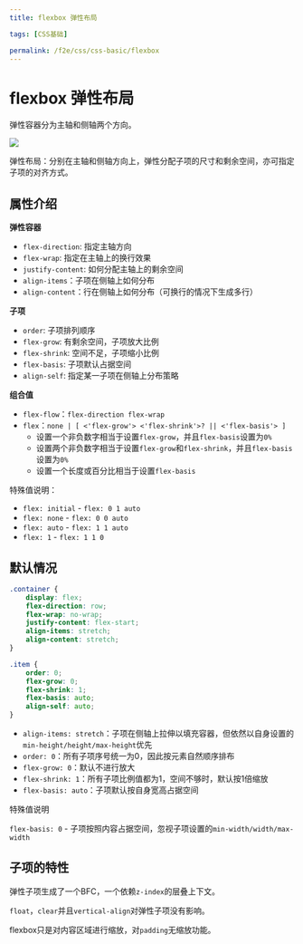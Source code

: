```yaml
---
title: flexbox 弹性布局

tags: [CSS基础]

permalink: /f2e/css/css-basic/flexbox
---
```


# flexbox 弹性布局

弹性容器分为主轴和侧轴两个方向。

![](https://css-tricks.com/wp-content/uploads/2018/11/00-basic-terminology.svg)

弹性布局：分别在主轴和侧轴方向上，弹性分配子项的尺寸和剩余空间，亦可指定子项的对齐方式。

## 属性介绍

**弹性容器**

- `flex-direction`: 指定主轴方向
- `flex-wrap`: 指定在主轴上的换行效果
- `justify-content`: 如何分配主轴上的剩余空间
- `align-items`：子项在侧轴上如何分布
- `align-content`：行在侧轴上如何分布（可换行的情况下生成多行）

**子项**

- `order`: 子项排列顺序
- `flex-grow`: 有剩余空间，子项放大比例
- `flex-shrink`: 空间不足，子项缩小比例
- `flex-basis`: 子项默认占据空间
- `align-self`: 指定某一子项在侧轴上分布策略

**组合值**

- `flex-flow`：`flex-direction flex-wrap`
- `flex`：`none | [ <'flex-grow'> <'flex-shrink'>? || <'flex-basis'> ]`
    - 设置一个非负数字相当于设置`flex-grow`，并且`flex-basis`设置为`0%`
    - 设置两个非负数字相当于设置`flex-grow`和`flex-shrink`，并且`flex-basis`设置为`0%`
    - 设置一个长度或百分比相当于设置`flex-basis`

特殊值说明：
- `flex: initial` - `flex: 0 1 auto`
- `flex: none` - `flex: 0 0 auto`
- `flex: auto` - `flex: 1 1 auto`
- `flex: 1` - `flex: 1 1 0`

## 默认情况

``` css
.container {
    display: flex;
    flex-direction: row;
    flex-wrap: no-wrap;
    justify-content: flex-start;
    align-items: stretch;
    align-content: stretch;
}

.item {
    order: 0;
    flex-grow: 0;
    flex-shrink: 1;
    flex-basis: auto;
    align-self: auto;
}
```

- `align-items: stretch`：子项在侧轴上拉伸以填充容器，但依然以自身设置的`min-height/height/max-height`优先
- `order: 0`：所有子项序号统一为0，因此按元素自然顺序排布
- `flex-grow: 0`：默认不进行放大
- `flex-shrink: 1`：所有子项比例值都为1，空间不够时，默认按1倍缩放
- `flex-basis: auto`：子项默认按自身宽高占据空间

特殊值说明

`flex-basis: 0` - 子项按照内容占据空间，忽视子项设置的`min-width/width/max-width`


## 子项的特性

弹性子项生成了一个BFC，一个依赖`z-index`的层叠上下文。

`float`，`clear`并且`vertical-align`对弹性子项没有影响。

flexbox只是对内容区域进行缩放，对`padding`无缩放功能。